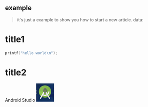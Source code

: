 example
---

> it's just a example to show you how to start a new article.
> data:

# title1

```c
printf("hello world\n");
```

# title2

Android Studio
![](imgs/20181023-143108.png)